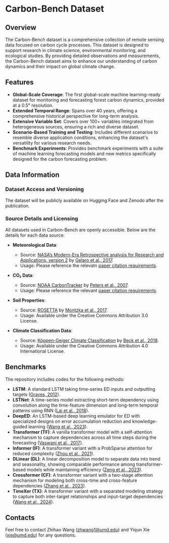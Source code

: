 # Carbon-Bench Dataset

## Overview
The Carbon-Bench dataset is a comprehensive collection of remote sensing data focused on carbon cycle processes. This dataset is designed to support research in climate science, environmental monitoring, and ecological studies. By providing detailed observations and measurements, the Carbon-Bench dataset aims to enhance our understanding of carbon dynamics and their impact on global climate change.

## Features
- **Global-Scale Coverage**: The first global-scale machine learning-ready dataset for monitoring and forecasting forest carbon dynamics, provided at a 0.5° resolution.
- **Extended Temporal Range**: Spans over 40 years, offering a comprehensive historical perspective for long-term analysis.
- **Extensive Variable Set**: Covers over 100+ variables integrated from heterogeneous sources, ensuring a rich and diverse dataset.
- **Scenario-Based Training and Testing**: Includes different scenarios to resemble diverse application conditions, enhancing the dataset's versatility for various research needs.
- **Benchmark Experiments**: Provides benchmark experiments with a suite of machine learning forecasting models and new metrics specifically designed for the carbon forecasting problem.


## Data Information
### Dataset Access and Versioning
The dataset will be publicly available on Hugging Face and Zenodo after the publication.


### Source Details and Licensing

All datasets used in Carbon-Bench are openly accessible. Below are the details for each data source:

- **Meteorological Data**:  
  - Source: [NASA’s Modern-Era Retrospective analysis for Research and Applications, version 2](https://gmao.gsfc.nasa.gov/reanalysis/MERRA-2/) by [Gelaro et al., 2017](https://doi.org/10.1175/JCLI-D-16-0758.1).
  - Usage: Please reference the relevatn [paper citation requirements](https://gmao.gsfc.nasa.gov/reanalysis/MERRA-2/citing_MERRA-2/).

- **CO₂ Data**:  
  - Source: [NOAA CarbonTracker](https://gml.noaa.gov/ccgg/carbontracker/) by [Peters et al., 2007](https://doi.org/10.1073/pnas.0708986104).
  - Usage: Please reference the relevant [paper citation requirements](https://gml.noaa.gov/ccgg/carbontracker/CT2007/citation.php).

- **Soil Properties**:  
  - Source: [ROSETTA](https://doi.pangaea.de/10.1594/PANGAEA.870605) by [Montzka et al., 2017](https://doi.org/10.5194/essd-9-529-2017).
  - Usage: Available under the Creative Commons Attribution 3.0 License.

- **Climate Classification Data**:  
  - Source: [Köppen-Geiger Climate Classification](https://figshare.com/articles/dataset/Present_and_future_K_ppen-Geiger_climate_classification_maps_at_1-km_resolution/6396959/2) by [Beck et al., 2018](https://doi.org/10.1038/sdata.2018.214).
  - Usage: Available under the Creative Commons Attribution 4.0 International License.


## Benchmarks
The repository includes codes for the following methods:
- **LSTM**: A standard LSTM taking time-series ED inputs and outputting targets ([Graves, 2012](https://www.cs.toronto.edu/~graves/phd.pdf)).
- **LSTNet**: A time-series model extracting short-term dependency using convolution along the time-feature dimension and long-term temporal patterns using RNN ([Lai et al., 2018](https://arxiv.org/abs/1703.07015)).
- **DeepED**: An LSTM-based deep learning emulator for ED with specialized designs on error accumulation reduction and knowledge-guided learning ([Wang et al., 2023](https://doi.org/10.1145/3589132.3625577)).
- **Transformer (TF)**: A vanilla transformer model with a self-attention mechanism to capture dependencies across all time steps during the forecasting ([Vaswani et al., 2017](https://arxiv.org/abs/1706.03762)).
- **Informer (IF)**: A transformer variant with a ProbSparse attention for reduced complexity ([Zhou et al., 2021](https://arxiv.org/abs/2012.07436)).
- **DLinear (DL)**: A linear decomposition model to separate data into trend and seasonality, showing comparable performance among transformer-based models while maintaining efficiency ([Zeng et al., 2023](https://arxiv.org/abs/2205.13504)).
- **Crossformer (CF)**: A transformer variant with a two-stage attention mechanism for modeling both cross-time and cross-feature dependencies ([Zhang et al., 2023](https://openreview.net/forum?id=vSVLM2j9eie)).
- **TimeXer (TX)**: A transformer variant with a separated modeling strategy to capture both inter-target relationships and input-target dependencies ([Wang et al., 2024](https://arxiv.org/abs/2402.19072)).


## Contacts
Feel free to contact Zhihao Wang (zhwang1@umd.edu) and Yiqun Xie (xie@umd.edu) for any questions.
